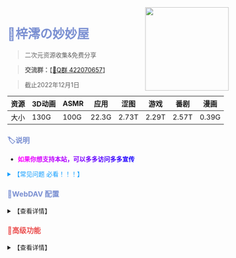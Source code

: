 <img align="right" width="190" src="https://p1.meituan.net/dpplatform/075edf25f3c9dd8a0cd0b69128f018e2100421.png">

# <b style="color:rgba(123,144,210);">🏡梓澪の妙妙屋</b>

> 二次元资源收集&免费分享

> **交流群：**【[🐧Q群 422070657](https://qm.qq.com/cgi-bin/qm/qr?k=HOhnnomt8yfmUu83YpLZJzqj8WerK71e&jump_from=webapi)】

> 截止2022年12月1日

| 资源 | 3D动画 | ASMR | 应用  | 涩图  | 游戏  | 番剧  | 漫画  |
| ---- | ------ | ---- | ----- | ----- | ----- | ----- | ----- |
| 大小 | 130G   | 100G | 22.3G | 2.73T | 2.29T | 2.57T | 0.39G |

### <b style="color:rgba(123,144,210);">🏷说明</b>

- **<b style="color:rgba(255,0,255);">如</b><b style="color:rgba(242, 0, 255);">果</b><b style="color:rgba(229, 0, 255);">你</b><b style="color:rgba(216, 0, 255);">想</b><b style="color:rgba(203, 0, 255);">支</b><b style="color:rgba(190, 0, 255);">持</b><b style="color:rgba(177, 0, 255);">本</b><b style="color:rgba(177, 0, 255);">站</b><b style="color:rgba(151, 0, 255);">，</b><b style="color:rgba(138, 0, 255);">可</b><b style="color:rgba(125, 0, 255);">以</b><b style="color:rgba(112, 0, 255);">多</b><b style="color:rgba(99, 0, 255);">多</b><b style="color:rgba(86, 0, 255);">访</b><b style="color:rgba(73, 0, 255);">问</b><b style="color:rgba(60, 0, 255);">多</b><b style="color:rgba(47, 0, 255);">多</b><b style="color:rgba(34, 0, 255);">宣</b><b style="color:rgba(21, 0, 255);">传</b>**

<details>
  <summary b style="color:rgba(18,158,255);" /b>【常见问题 必看！！！】</summary>

- **1. 解压密码？**
  - 网站里的资源基本都没有加密，如果有密码我会放到资源下面。
- **2. 下载速度慢？**
  - 若下载太慢请使用高速的全局代理或[多线程下载器](https://www.123pan.com/s/mkLDVv-DfCJv)。
- **3. 文件下载不了？**
  - 网站被频繁访问会触发 API 调用限制，若报错 `activityLimitReached` 、`The request has been throttled`之类请刷新或稍后再试。
- **4. 视频播放不了？有声无画面? 有画面无声音?**
  - 一般浏览器不支持h.265（hevc）等编码视频，ac3等编码音频，Safari不支持的更多，**建议使用软件播放**。

</details>

### <b style="color:rgba(123,144,210);">🧷WebDAV 配置</b>

<details>
  <summary>【查看详情】</summary>

| 参数 | 值                   |
| ---- | -------------------- |
| 链接 | https://zi0.cc/dav |
| 主机 | zi0.cc         |
| 路径 | /dav/              |
| 协议 | SSL                 |
| 端口 | 443                 |
| 账号 | zi0                  |
| 密码 | zi0                  |

### <b style="color:rgba(123,144,210);">🧷挂载示例</b>

<details>
  <summary>【查看详情】</summary>

**[📱nplayer挂载](https://zi0.cc/%E5%BA%94%E7%94%A8/%E6%89%8B%E6%9C%BA%E5%BA%94%E7%94%A8/%E5%BD%B1%E8%A7%86/nPlayer_1.7.7.7_191219.apk)**

![nplayer](https://zi0.cc/d/涩图/预览图/202210201128273.png)

**[📺️Potplayer挂载](https://potplayer.daum.net/?lang=zh_CN)**

![](https://zi0.cc/d/涩图/预览图/202210201140013.png)

</details>

</details>


### <b style="color:rgba(235, 81, 81);">👑高级功能</b>

<details>
  <summary>【查看详情】</summary>

#### <b style="color:rgba(123,144,210);">📦独享账号</b>   

解锁方式三选一：**捐赠10元**、**提供资源**、**帮找资源**  
目前网站人数多了下载会被限制   
这个相当于是专线下载  
**当网站下载被限制、维护或崩溃时，这个不受影响**  
**捐赠完发送捐赠截图到zilmio@outlook.com**  

<details>
  <summary>【提供资源】</summary>

 1. 网站上没有的资源  
 2. **稀有资源**（随便一搜就有的不行）或者**合集**（比如某某社游戏合集）  

**提供方式：**  

 - 百度、阿里、微软、谷歌等网盘分享链接  
 - 种子文件  
 - 其他不限速网盘  
 - 联系我获取上传权限直接上传  
 
**提供资源加Q 1340389217 备注提供资源**  
  </details>
  
<details>
  <summary>【帮找资源】</summary>
  
[点击加入QQ频道](https://pd.qq.com/s/bmg0dzv1k)  
频道内会发布求资源贴，需累计帮找 **5** 次资源  
找到之后以链接形式发到该帖子评论区  
并且截图，凑够5次之后发我  
 - 链接必须有效，失效的不算  

  </details>
  
***
#### <b style="color:rgba(123,144,210);">🛒批量搬运</b>  
累计捐赠 **30** 元即可解锁  
**没有需求或者不懂Rclone是什么的不推荐使用**  
使用[Rclone](https://rclone.org)挂载  ，可批量搬运网站上的全部内容   
**当网站下载被限制、维护或崩溃时，这个不受影响**     
**捐赠完发送捐赠截图和你的QQ到zilmio@outlook.com**  

<details>
  <summary>【使用教程】</summary>
  
PC端:  
下载核心程序 [Rclone](https://rclone.org/downloads/) 解压，下载图形界面程序 [RcloneBrowser](https://github.com/kapitainsky/RcloneBrowser/releases)  安装。在图形程序中，点击左上角 `file` → `preferences` ， `rclone location` 选择解压出的 rclone 核心主程序 `rclone.exe` ， `rclone.conf location` 选择发你的 `rclone.conf` 文件。回到图形程序界面点击左下角 `refresh` 刷新出配置，最后就可以浏览文件批量下载了，在顶部第二行 `Jobs` 中查看传输进程。  

安卓端：  
下载我内置好的直接食用即可

</details>
</details>
